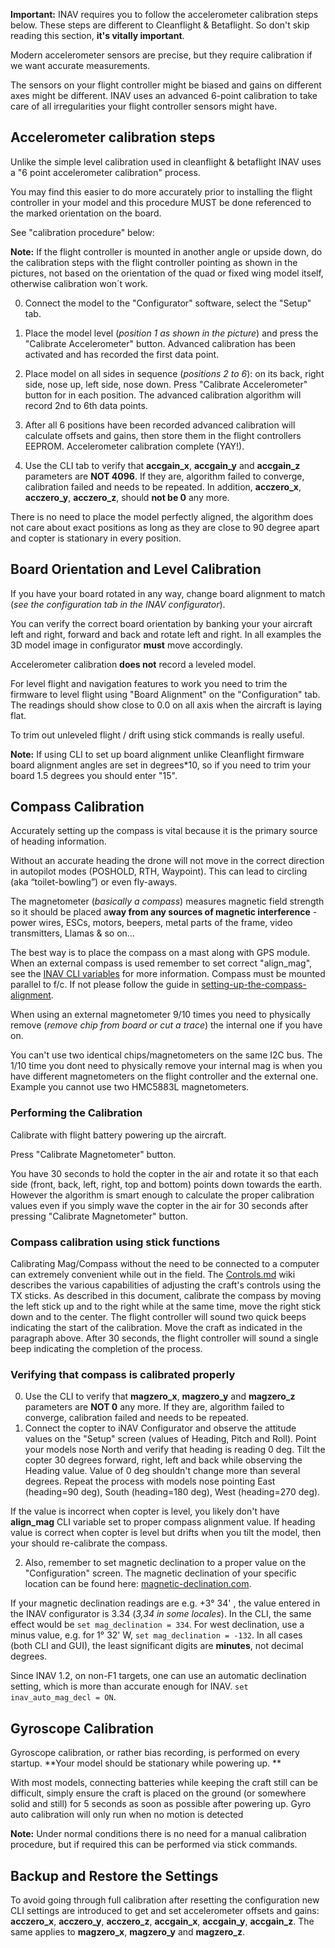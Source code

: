 **Important:** INAV requires you to follow the accelerometer calibration steps below. These steps are different to Cleanflight & Betaflight. So don't skip reading this section, **it's vitally important**.

Modern accelerometer sensors are precise, but they require calibration if we want accurate measurements.  

The sensors on your flight controller might be biased and gains on different axes might be different. INAV uses an advanced 6-point calibration to take care of all irregularities your flight controller sensors might have.

## Accelerometer calibration steps

Unlike the simple level calibration used in cleanflight & betaflight INAV uses a "6 point accelerometer calibration" process. 

You may find this easier to do more accurately prior to installing the flight controller in your model and this procedure MUST be done referenced to the marked orientation on the board.

See "calibration procedure" below:

**Note:** If the flight controller is mounted in another angle or upside down, do the calibration steps with the flight controller pointing as shown in the pictures, not based on the orientation of the quad or fixed wing model itself, otherwise calibration won´t work.

0. Connect the model to the "Configurator" software, select the "Setup" tab.

1. Place the model level (_position 1 as shown in the picture_) and press the "Calibrate Accelerometer" button. Advanced calibration has been activated and has recorded the first data point.

2. Place model on all sides in sequence (_positions 2 to 6_): on its back, right side, nose up, left side, nose down. Press "Calibrate Accelerometer" button for in each position. The advanced calibration algorithm will record 2nd to 6th data points.

3. After all 6 positions have been recorded advanced calibration will calculate offsets and gains, then store them in the flight controllers EEPROM. Accelerometer calibration complete (YAY!).

4. Use the CLI tab to verify that **accgain_x**, **accgain_y** and **accgain_z** parameters are **NOT 4096**. If they are, algorithm failed to converge, calibration failed and needs to be repeated. In addition, **acczero_x**, **acczero_y**, **acczero_z**, should **not be 0** any more.  

There is no need to place the model perfectly aligned, the algorithm does not care about exact positions as long as they are close to 90 degree apart and copter is stationary in every position.

## Board Orientation and Level Calibration

If you have your board rotated in any way, change board alignment to match (_see the configuration tab in the INAV configurator_). 

You can verify the correct board orientation by banking your your aircraft left and right, forward and back and rotate left and right. In all examples the 3D model image in configurator **must** move accordingly.

Accelerometer calibration **does not** record a leveled model. 

For level flight and navigation features to work you need to trim the firmware to level flight using "Board Alignment" on the "Configuration" tab. The readings should show close to 0.0 on all axis when the aircraft is laying flat.  

To trim out unleveled flight / drift using stick commands is really useful.

**Note:** If using CLI to set up board alignment unlike Cleanflight firmware board alignment angles are set in degrees*10, so if you need to trim your board 1.5 degrees you should enter "15".

## Compass Calibration

Accurately setting up the compass is vital because it is the primary source of heading information. 

Without an accurate heading the drone will not move in the correct direction in autopilot modes (POSHOLD, RTH, Waypoint). This can lead to circling (aka “toilet-bowling”) or even fly-aways.

The magnetometer (_basically a compass_) measures magnetic field strength so it should be placed a**way from any sources of magnetic interference** - power wires, ESCs, motors, beepers, metal parts of the frame, video transmitters, Llamas & so on... 

The best way is to place the compass on a mast along with GPS module. When an external compass is used remember to set correct "align_mag", see the [INAV CLI variables](https://github.com/iNavFlight/inav/blob/master/docs/Cli.md) for more information. Compass must be mounted parallel to f/c. If not please follow the guide in [setting-up-the-compass-alignment](https://github.com/iNavFlight/inav/wiki/GPS--and-Compass-setup#setting-up-the-compass-alignment).

When using an external magnetometer 9/10 times you need to physically remove (_remove chip from board or cut a trace_) the internal one if you have on. 

You can't use two identical chips/magnetometers on the same I2C bus. The 1/10 time you dont need to physically remove your internal mag is when you have different magnetometers on the flight controller and the external one. Example you cannot use two HMC5883L magnetometers.

### Performing the Calibration

Calibrate with flight battery powering up the aircraft. 

Press "Calibrate Magnetometer" button. 

You have 30 seconds to hold the copter in the air and rotate it so that each side (front, back, left, right, top and bottom) points down towards the earth. However the algorithm is smart enough to calculate the proper calibration values even if you simply wave the copter in the air for 30 seconds after pressing "Calibrate Magnetometer" button.

### Compass calibration using stick functions
Calibrating Mag/Compass without the need to be connected to a computer can extremely convenient while out in the field. The [Controls.md](https://github.com/iNavFlight/inav/blob/master/docs/Controls.md) wiki describes the various capabilities of adjusting the craft's controls using the TX sticks. As described in this document, calibrate the compass by moving the left stick up and to the right while at the same time, move the right stick down and to the center. The flight controller will sound two quick beeps indicating the start of the calibration. Move the craft as indicated in the paragraph above. After 30 seconds, the flight controller will sound a single beep indicating the completion of the process.

### Verifying that compass is calibrated properly

0. Use the CLI to verify that **magzero_x**, **magzero_y** and **magzero_z** parameters are **NOT 0** any more. If they are, algorithm failed to converge, calibration failed and needs to be repeated.
1. Connect the copter to iNAV Configurator and observe the attitude values on the "Setup" screen (values of Heading, Pitch and Roll). Point your models nose North and verify that heading is reading 0 deg. Tilt the copter 30 degrees forward, right, left and back while observing the Heading value. Value of 0 deg shouldn't change more than several degrees. Repeat the process with models nose pointing East (heading=90 deg), South (heading=180 deg), West (heading=270 deg).

If the value is incorrect when copter is level, you likely don't have **align_mag** CLI variable set to proper compass alignment value. If heading value is correct when copter is level but drifts when you tilt the model, then your should re-calibrate the compass.

2. Also, remember to set magnetic declination to a proper value on the "Configuration" screen.
The magnetic declination of your specific location can be found here: [magnetic-declination.com](http://magnetic-declination.com).

If your magnetic declination readings are e.g. +3° 34' , the value entered in the INAV configurator is 3.34 (_3,34 in some locales_). In the CLI, the same effect would be `set mag_declination = 334`. For west declination, use a minus value, e.g. for 1° 32' W, `set mag_declination = -132`. In all cases (both CLI and GUI), the least significant digits are **minutes**, not decimal degrees.

Since INAV 1.2, on non-F1 targets, one can use an automatic declination setting, which is more than accurate enough for INAV. `set inav_auto_mag_decl = ON`.


## Gyroscope Calibration

Gyroscope calibration, or rather bias recording, is performed on every startup. **Your model should be stationary while powering up. **

With most models, connecting batteries while keeping the craft still can be difficult, simply ensure the craft is placed on the ground (or somewhere solid and still) for 5 seconds as soon as possible after powering up. Gyro auto calibration will only run when no motion is detected 
  
**Note:**  Under normal conditions there is no need for a manual calibration procedure, but if required this can be performed via stick commands. 

## Backup and Restore the Settings

To avoid going through full calibration after resetting the configuration new CLI settings are introduced to get and set accelerometer offsets and gains: **acczero_x**, **acczero_y**, **acczero_z**, **accgain_x**, **accgain_y**, **accgain_z**. The same applies to **magzero_x**, **magzero_y** and **magzero_z**.

